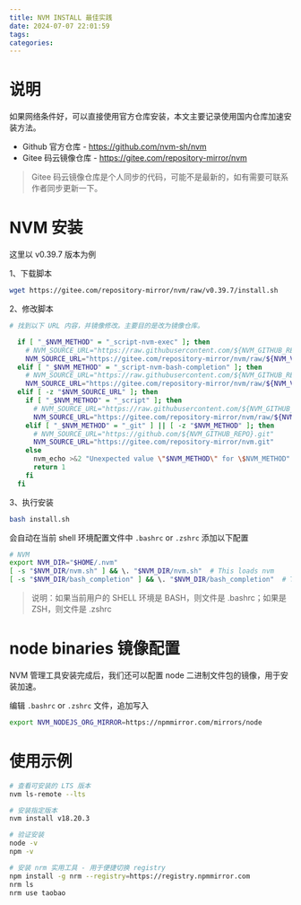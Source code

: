 ```yaml
---
title: NVM INSTALL 最佳实践
date: 2024-07-07 22:01:59
tags:
categories:
---
```


# 说明
如果网络条件好，可以直接使用官方仓库安装，本文主要记录使用国内仓库加速安装方法。

- Github 官方仓库 - https://github.com/nvm-sh/nvm
- Gitee 码云镜像仓库 - https://gitee.com/repository-mirror/nvm

> Gitee 码云镜像仓库是个人同步的代码，可能不是最新的，如有需要可联系作者同步更新一下。

<!--more-->

# NVM 安装
这里以 v0.39.7 版本为例

1、下载脚本
```bash
wget https://gitee.com/repository-mirror/nvm/raw/v0.39.7/install.sh
```

2、修改脚本
```bash
# 找到以下 URL 内容，并镜像修改。主要目的是改为镜像仓库。

  if [ "_$NVM_METHOD" = "_script-nvm-exec" ]; then
    # NVM_SOURCE_URL="https://raw.githubusercontent.com/${NVM_GITHUB_REPO}/${NVM_VERSION}/nvm-exec"
    NVM_SOURCE_URL="https://gitee.com/repository-mirror/nvm/raw/${NVM_VERSION}/nvm-exec"
  elif [ "_$NVM_METHOD" = "_script-nvm-bash-completion" ]; then
    # NVM_SOURCE_URL="https://raw.githubusercontent.com/${NVM_GITHUB_REPO}/${NVM_VERSION}/bash_completion"
    NVM_SOURCE_URL="https://gitee.com/repository-mirror/nvm/raw/${NVM_VERSION}/bash_completion"
  elif [ -z "$NVM_SOURCE_URL" ]; then
    if [ "_$NVM_METHOD" = "_script" ]; then
      # NVM_SOURCE_URL="https://raw.githubusercontent.com/${NVM_GITHUB_REPO}/${NVM_VERSION}/nvm.sh"
      NVM_SOURCE_URL="https://gitee.com/repository-mirror/nvm/raw/${NVM_VERSION}/nvm.sh"
    elif [ "_$NVM_METHOD" = "_git" ] || [ -z "$NVM_METHOD" ]; then
      # NVM_SOURCE_URL="https://github.com/${NVM_GITHUB_REPO}.git"
      NVM_SOURCE_URL="https://gitee.com/repository-mirror/nvm.git"
    else
      nvm_echo >&2 "Unexpected value \"$NVM_METHOD\" for \$NVM_METHOD"
      return 1
    fi
  fi
```

3、执行安装
```bash
bash install.sh
```

会自动在当前 shell 环境配置文件中  `.bashrc` or `.zshrc` 添加以下配置
```bash
# NVM
export NVM_DIR="$HOME/.nvm"
[ -s "$NVM_DIR/nvm.sh" ] && \. "$NVM_DIR/nvm.sh"  # This loads nvm
[ -s "$NVM_DIR/bash_completion" ] && \. "$NVM_DIR/bash_completion"  # This loads nvm bash_completion
```

> 说明：如果当前用户的 SHELL 环境是 BASH，则文件是 .bashrc；如果是 ZSH，则文件是 .zshrc

# node binaries 镜像配置
NVM 管理工具安装完成后，我们还可以配置 node 二进制文件包的镜像，用于安装加速。

编辑 `.bashrc` or `.zshrc` 文件，追加写入
```bash
export NVM_NODEJS_ORG_MIRROR=https://npmmirror.com/mirrors/node
```


# 使用示例
```bash
# 查看可安装的 LTS 版本
nvm ls-remote --lts

# 安装指定版本
nvm install v18.20.3 

# 验证安装
node -v
npm -v

# 安装 nrm 实用工具 - 用于便捷切换 registry 
npm install -g nrm --registry=https://registry.npmmirror.com
nrm ls
nrm use taobao
```
